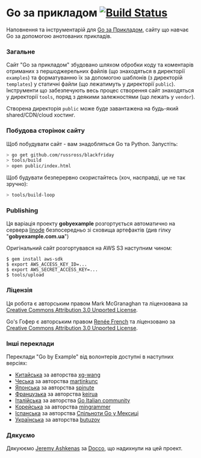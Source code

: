  # Go за прикладом [![Build Status](https://travis-ci.org/butuzov/gobyexample.svg?branch=ukrainian)](https://travis-ci.org/butuzov/gobyexample)


Наповнення та інструментарій для [Go за Прикладом](https://gobyexample.com.ua), сайту що навчає Go за допомогою анотованих прикладів.

### Загальне

Сайт "Go за прикладом" збудовано шляхом обробки коду та коментарів отриманих з першоджерельних файлів (що знаходяться в директорії `examples`) та форматуванню їх за допомогою шаблонів (з директорій `templates`) у статичні файли (що лежатимуть у директорії `public`). Інструменти що забезпечують весь процес створення сайт знаходяться у директорії `tools`, поряд з деякими залежностями (що лежать у `vendor`).


Створена директорія `public` може буде завантажена на будь-який shared/CDN/cloud хостинг.

### Побудова сторінок сайту

Щоб побудувати сайт - вам знадобляться Go та Python. Запустіть:

```bash
> go get github.com/russross/blackfriday
> tools/build
> open public/index.html
```

Щоб будувати безперервно скористайтесь (хоч, насправді, це не так зручно):

```bash
> tools/build-loop
```

### Publishing

Ця варіація проекту **gobyexample** розгортується автоматично на сервера [linode](https://linode.com) безпосередньо зі сховища артефактів (див гілку "**gobyexample.com.ua**")

Оригінальний сайт розгортувався на AWS S3 наступним чином:

```console
$ gem install aws-sdk
$ export AWS_ACCESS_KEY_ID=...
$ export AWS_SECRET_ACCESS_KEY=...
$ tools/upload
```

### Ліцензія

Ця робота є авторським правом Mark McGranaghan та ліцензована за
[Creative Commons Attribution 3.0 Unported License](http://creativecommons.org/licenses/by/3.0/).

Go's Гофер є авторським правом [Renée French](http://reneefrench.blogspot.com/) та ліцензовано за
[Creative Commons Attribution 3.0 Unported License](http://creativecommons.org/licenses/by/3.0/).

### Інші переклади

Переклади "Go by Example" від волонтерів доступні в наступних версіях:


* [Китайська](https://gobyexample.xgwang.me/) за авторства [xg-wang](https://github.com/xg-wang/gobyexample)
* [Чеська](http://gobyexamples.sweb.cz/) за авторства [martinkunc](https://github.com/martinkunc/gobyexample-cz)
* [Японська](http://spinute.org/go-by-example) за авторства [spinute](https://github.com/spinute)
* [Французька](http://le-go-par-l-exemple.keiruaprod.fr) за авторства [keirua](https://github.com/keirua/gobyexample)
* [Італійська](http://gobyexample.it) за авторства [Go Italian community](https://github.com/golangit/gobyexample-it)
* [Корейська](https://mingrammer.com/gobyexample/) за авторства [mingrammer](https://github.com/mingrammer)
* [Іспанська](http://goconejemplos.com) за авторства [Спільноти Go у Мексиці](https://github.com/dabit/gobyexample)
* [Українська](http://gobyexample.com.ua/) за авторства [butuzov](https://github.com/butuzov/gobyexample)

### Дякуємо

Дякуюємо [Jeremy Ashkenas](https://github.com/jashkenas)
за [Docco](http://jashkenas.github.com/docco/), що надихнули на цей проект.
